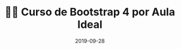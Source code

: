 ---
author_profile: false
title: "👨‍🏫 Curso de Bootstrap 4 por Aula Ideal"
description: "👩‍🎨 Curso de Bootstrap 4 por Aula Ideal"
excerpt: "👩‍🎨 Curso de Creación de Bootstrap 4 por Aula Ideal"
permalink: /👨‍🏫-curso-bootstrap-4-aula-ideal
canonical_URL: https://ciberninjas.com/👨‍🏫-curso-bootstrap-4-aula-ideal
header:
  video:
    id: playlist?list=PLKEhkynvt-h5ZaYv5j-q8FntxHiLsqpZ9
    provider: youtube
comments: false
date: 2019-09-28
tags:
# Creador, Editorial, Temática, Tipo de Música
- Aula Ideal
- Bootstrap
categories:
- Videotutorial Bootstrap
sidebar:
- title: "Menú Videotutoriales"
  nav: vtuto
---